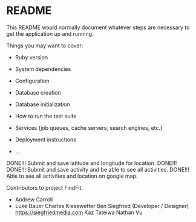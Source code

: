 # README

This README would normally document whatever steps are necessary to get the
application up and running.

Things you may want to cover:

* Ruby version

* System dependencies

* Configuration

* Database creation

* Database initialization

* How to run the test suite

* Services (job queues, cache servers, search engines, etc.)

* Deployment instructions

* ...

DONE!!! Submit and save latitude and longitude for location. DONE!!!
DONE!!! Submit and save activity and be able to see all activities. DONE!!!
Able to see all activities and location on google map.

Contributors to project FindFit:

* Andrew Carroll
* Luke Bauer
Charles Kiesewetter
Ben Siegfried (Developer / Designer)
  https://siegfriedmedia.com
Kaz Tateiwa
Nathan Vu
